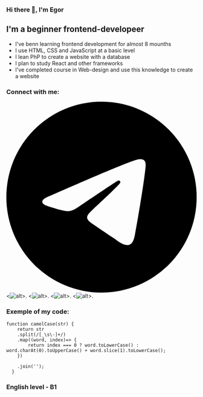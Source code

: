 ### Hi there 👋, I'm Egor

## I'm a beginner frontend-developeer

- I've benn learning frontend development for almost 8 mounths
- I use HTML, CSS and JavaScript at a basic level
- I lean PhP to create a website with a database
- I plan to study React and other frameworks
- I've completed course in Web-design and use this knowledge to create a website

### Connect with me:
<svg role="img" viewBox="0 0 24 24" xmlns="http://www.w3.org/2000/svg"><title>Telegram</title><path d="M11.944 0A12 12 0 0 0 0 12a12 12 0 0 0 12 12 12 12 0 0 0 12-12A12 12 0 0 0 12 0a12 12 0 0 0-.056 0zm4.962 7.224c.1-.002.321.023.465.14a.506.506 0 0 1 .171.325c.016.093.036.306.02.472-.18 1.898-.962 6.502-1.36 8.627-.168.9-.499 1.201-.82 1.23-.696.065-1.225-.46-1.9-.902-1.056-.693-1.653-1.124-2.678-1.8-1.185-.78-.417-1.21.258-1.91.177-.184 3.247-2.977 3.307-3.23.007-.032.014-.15-.056-.212s-.174-.041-.249-.024c-.106.024-1.793 1.14-5.061 3.345-.48.33-.913.49-1.302.48-.428-.008-1.252-.241-1.865-.44-.752-.245-1.349-.374-1.297-.789.027-.216.325-.437.893-.663 3.498-1.524 5.83-2.529 6.998-3.014 3.332-1.386 4.025-1.627 4.476-1.635z"/></svg>
<![alt](https://)>. 
<![alt](https://)>.
<![alt](https://)>.
<![alt](https://)>.

### Exemple of my code:
```
function camelCase(str) {
    return str
    .split(/[_\s\-]+/)
    .map((word, index)=> {
        return index === 0 ? word.toLowerCase() : word.charAt(0).toUpperCase() + word.slice(1).toLowerCase();
    })

    .join('');
  }
```

### English level - B1
